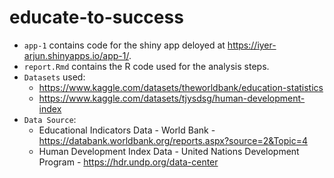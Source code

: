 # educate-to-success

- `app-1` contains code for the shiny app deloyed at https://iyer-arjun.shinyapps.io/app-1/.
- `report.Rmd` contains the R code used for the analysis steps.
- `Datasets` used: 
  - https://www.kaggle.com/datasets/theworldbank/education-statistics
  - https://www.kaggle.com/datasets/tjysdsg/human-development-index
- `Data Source`: 
  - Educational Indicators Data - World Bank - https://databank.worldbank.org/reports.aspx?source=2&Topic=4
  - Human Development Index Data - United Nations Development Program - https://hdr.undp.org/data-center
